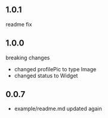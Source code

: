 ## 1.0.1
readme fix

## 1.0.0
breaking changes
* changed profilePic to type Image
* changed status to Widget


## 0.0.7

* example/readme.md updated again
